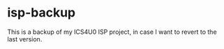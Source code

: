 # isp-backup
This is a backup of my ICS4U0 ISP project, in case I want to revert to the last version.
